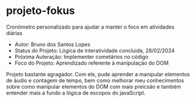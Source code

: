 
<body>
  <head>
    <h1> projeto-fokus </h1>
    <p>Cronômetro personalizado para ajudar a manter o foco em atividades diárias</p>
    <ul>
      <li>Autor: Bruno dos Santos Lopes</li>
      <li>Status do Projeto: Lógica de interatividade concluida, 28/02/2024</li>
      <li>Próxima Auteração: Implementer cometários no código</li>
      <li>Foco do Projeto: Aprendizado referente à manipulação do DOM</li>
    </ul>
  </head>
  <main>
    Projeto bastante agragador. Com ele, pude aprender a manipular elementos de áudio e contagem de tempo, bem como melhorar meu conhecimentos
    sobre como manipular elementos do DOM com mais preicsão e também entender mais a fundo a lógica de escopos do javaScript.
  </main>
  <footer></footer>
</body>
